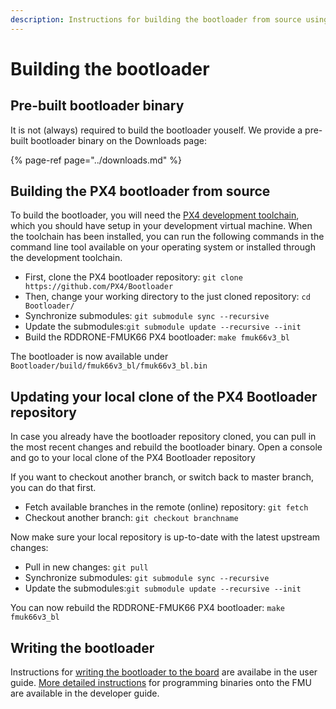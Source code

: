 ```yaml
---
description: Instructions for building the bootloader from source using the console.
---
```


# Building the bootloader

## Pre-built bootloader binary

It is not \(always\) required to build the bootloader youself. We provide a pre-built bootloader binary on the Downloads page:

{% page-ref page="../downloads.md" %}

## Building the PX4 bootloader from source

To build the bootloader, you will need the [PX4 development toolchain](tools/toolchain-installation.md), which you should have setup in your development virtual machine. When the toolchain has been installed, you can run the following commands in the command line tool available on your operating system or installed through the development toolchain.

* First, clone the PX4 bootloader repository: `git clone https://github.com/PX4/Bootloader`
* Then, change your working directory to the just cloned repository: `cd Bootloader/`
* Synchronize submodules: `git submodule sync --recursive`
* Update the submodules:`git submodule update --recursive --init`
* Build the RDDRONE-FMUK66 PX4 bootloader: `make fmuk66v3_bl`

The bootloader is now available under `Bootloader/build/fmuk66v3_bl/fmuk66v3_bl.bin`

## Updating your local clone of the PX4 Bootloader repository

In case you already have the bootloader repository cloned, you can pull in the most recent changes and rebuild the bootloader binary. Open a console and go to your local clone of the PX4 Bootloader repository

If you want to checkout another branch, or switch back to master branch, you can do that first.

* Fetch available branches in the remote \(online\) repository: `git fetch`
* Checkout another branch: `git checkout branchname`

Now make sure your local repository is up-to-date with the latest upstream changes:

* Pull in new changes: `git pull`
* Synchronize submodules: `git submodule sync --recursive`
* Update the submodules:`git submodule update --recursive --init`

You can now rebuild the RDDRONE-FMUK66 PX4 bootloader: `make fmuk66v3_bl`

## Writing the bootloader

Instructions for [writing the bootloader to the board](../userguide/programming.md#writing-the-bootloader-to-the-board) are availabe in the user guide. [More detailed instructions](program-software-using-debugger.md) for programming binaries onto the FMU are available in the developer guide.

